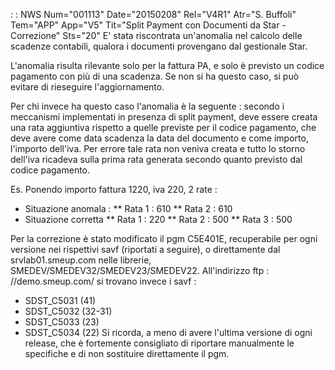  :  : NWS Num="001113" Date="20150208" Rel="V4R1" Atr="S. Buffoli" Tem="APP" App="V5" Tit="Split Payment con Documenti da Star - Correzione" Sts="20"
E' stata riscontrata un'anomalia nel calcolo delle scadenze contabili, qualora i documenti provengano dal gestionale Star.

L'anomalia risulta rilevante solo per la fattura PA, e solo è previsto un codice pagamento con più
di una scadenza. Se non si ha questo caso, si può evitare di rieseguire l'aggiornamento.

Per chi invece ha questo caso l'anomalia è la seguente :  secondo i meccanismi implementati in presenza di split payment, deve essere creata una rata aggiuntiva rispetto a quelle previste per il codice pagamento, che deve avere come data scadenza la data del documento e come importo, l'importo dell'iva. Per errore tale rata non veniva creata e tutto lo storno dell'iva ricadeva sulla prima rata generata secondo quanto previsto dal codice pagamento.

Es. Ponendo importo fattura 1220, iva 220, 2 rate : 
* Situazione anomala : 
** Rata 1 :  610
** Rata 2 :  610
* Situazione corretta
** Rata 1 :  220
** Rata 2 :  500
** Rata 3 :  500

Per la correzione è stato modificato il pgm C5E401E, recuperabile per ogni versione nei rispettivi
savf (riportati a seguire), o direttamente dal srvlab01.smeup.com nelle librerie, SMEDEV/SMEDEV32/SMEDEV23/SMEDEV22.
All'indirizzo ftp : //demo.smeup.com/ si trovano invece i savf : 
* SDST_C5031 (41)
* SDST_C5032 (32-31)
* SDST_C5033 (23)
* SDST_C5034 (22)
Si ricorda, a meno di avere l'ultima versione di ogni release, che è fortemente consigliato di riportare manualmente le specifiche e di non sostituire direttamente il pgm.


